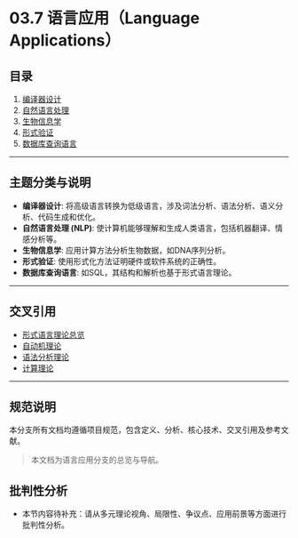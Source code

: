 # 03.7 语言应用（Language Applications）

## 目录

1. [编译器设计](03.7.1_Compiler_Design.md)
2. [自然语言处理](03.7.2_Natural_Language_Processing.md)
3. [生物信息学](03.7.3_Bioinformatics.md)
4. [形式验证](03.7.4_Formal_Verification.md)
5. [数据库查询语言](03.7.5_Database_Query_Languages.md)

---

## 主题分类与说明

- **编译器设计**: 将高级语言转换为低级语言，涉及词法分析、语法分析、语义分析、代码生成和优化。
- **自然语言处理 (NLP)**: 使计算机能够理解和生成人类语言，包括机器翻译、情感分析等。
- **生物信息学**: 应用计算方法分析生物数据，如DNA序列分析。
- **形式验证**: 使用形式化方法证明硬件或软件系统的正确性。
- **数据库查询语言**: 如SQL，其结构和解析也基于形式语言理论。

---

## 交叉引用

- [形式语言理论总览](../01_Formal_Language_Theory_Index.md)
- [自动机理论](README.md)
- [语法分析理论](README.md)
- [计算理论](README.md)

---

## 规范说明

本分支所有文档均遵循项目规范，包含定义、分析、核心技术、交叉引用及参考文献。

> 本文档为语言应用分支的总览与导航。


## 批判性分析

- 本节内容待补充：请从多元理论视角、局限性、争议点、应用前景等方面进行批判性分析。
